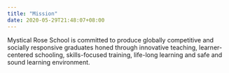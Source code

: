 ```yaml
---
title: "Mission"
date: 2020-05-29T21:48:07+08:00
---
```

Mystical Rose School is committed to produce globally competitive and socially responsive graduates honed through innovative teaching, learner-centered schooling, skills-focused training, life-long learning and safe and sound learning environment.